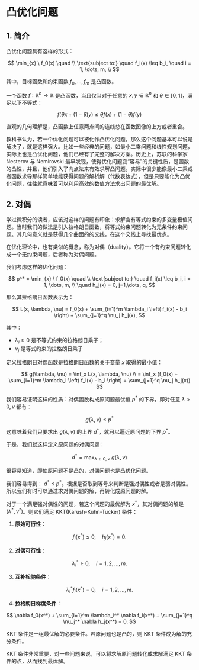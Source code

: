 # 凸优化问题

## 1. 简介

凸优化问题具有这样的形式：

$$
    \min_{x} \ f_0(x) \quad  \\
    \text{subject to:} 
    \quad f_i(x) \leq b_i, \quad i = 1,  \dots, m, \\
$$

其中，目标函数和约束函数 $f_0, \dots, f_m$ 是凸函数。

一个函数 $f: \mathbb{R}^n \to \mathbb{R}$ 是凸函数，当且仅当对于任意的 $x, y \in \mathbb{R}^n$ 和 $\theta \in [0, 1]$，满足以下不等式：

$$
f(\theta x + (1 - \theta)y) \leq \theta f(x) + (1 - \theta)f(y) 
$$

直观的几何理解是，凸函数上任意两点间的连线总在函数图像的上方或者重合。

教科书认为，若一个优化问题可以被化作凸优化问题，那么这个问题基本可以说是解决了，就是这样强大。比如一些经典的问题，如最小二乘问题和线性规划问题，实际上也是凸优化问题，他们已经有了完整的解决方案。历史上，苏联的科学家 Nesterov 与 Nemirovski 最早发现，使得优化问题变“容易”的关键性质，是函数的凸性，并且，他们引入了内点法来有效求解凸问题。实际中很少能像最小二乘或者函数求导那样简单地能获得问题的解析解（代数表达式），但是只要能化为凸优化问题，往往就意味着可以利用高效的数值方法求出问题的最优解。


## 2. 对偶

学过微积分的读者，应该对这样的问题有印象：求解含有等式约束的多变量极值问题。当时我们的做法是引入拉格朗日函数，将等式约束问题转化为无条件约束问题。其几何意义就是获得几个曲面的的交线，在这个交线上寻找最优点。

在优化理论中，也有类似的概念，称为对偶（duality）。它将一个有约束问题转化成一个无约束问题，后者称为对偶问题。

我们考虑这样的优化问题：

$$
    p^* = \min_{x} \ f_0(x) \quad  \\
    \text{subject to:} 
    \quad f_i(x) \leq b_i,  i = 1,  \dots, m, \\
    \quad h_j(x) = 0, j=1,\dots, q,
$$

那么其拉格朗日函数表示为：


$$
L(x, \lambda, \nu) = f_0(x) + \sum_{i=1}^m \lambda_i \left( f_i(x) - b_i \right) + \sum_{j=1}^q \nu_j h_j(x),
$$

其中：

- $\lambda_i \geq 0$ 是不等式约束的拉格朗日乘子；
- $\nu_j$ 是等式约束的拉格朗日乘子

定义拉格朗日对偶函数是拉格朗日函数的关于变量 $x$ 取得的最小值：

$$
g(\lambda, \nu) = \inf_x L(x, \lambda, \nu) \\
 = \inf_x (f_0(x) + \sum_{i=1}^m \lambda_i \left( f_i(x) - b_i \right) + \sum_{j=1}^q \nu_j h_j(x))
$$

我们容易证明这样的性质：对偶函数构成原问题最优值 $p^*$ 的下界，即对任意 $\lambda>0, \nu$ 都有：

$$
g(\lambda, \nu) \leq p^*
$$

这意味着我们只要求出 $g(\lambda, \nu)$ 的上界 $d^*$，就可以逼近原问题的下界 $p^*$。

于是，我们就这样定义原问题的对偶问题：

$$
d^*=\max_{\lambda \geq 0, \nu} \ g(\lambda, \nu)
$$

很容易知道，即使原问题不是凸的，对偶问题也是凸优化问题。

我们容易得到： $d^* \leq p^*$。根据是否取到等号来判断是强对偶性或者是弱对偶性。所以我们有时可以通过求对偶问题的解，再转化成原问题的解。



对于一个满足强对偶性的问题，若这个问题的最优解为 $x^*$，其对偶问题的解是 $(\lambda^*, \nu^*)$。则它们满足 KKT(Karush-Kuhn-Tucker) 条件：

1. **原始可行性**：
   
$$ 
   f_i(x^*) \leq 0, \quad h_j(x^*) = 0.
$$

2. **对偶可行性**：

$$
   \lambda_i^* \geq 0, \quad i = 1, 2, \dots, m.
$$

3. **互补松弛条件**：

$$
   \lambda_i^* f_i(x^*) = 0, \quad i = 1, 2, \dots, m.
$$

4. **拉格朗日梯度条件**：
   
$$
   \nabla f_0(x^*) + \sum_{i=1}^m \lambda_i^* \nabla f_i(x^*) + \sum_{j=1}^q \nu_j^* \nabla h_j(x^*) = 0.
$$

KKT 条件是一组最优解的必要条件。若原问题也是凸的，则 KKT 条件成为解的充分条件。

KKT 条件非常重要，对一些问题来说，可以将求解原问题转化成求解满足 KKT 条件的点，从而找到最优解。